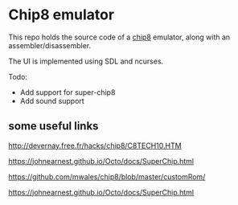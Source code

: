# Chip8 emulator
This repo holds the source code of a [chip8](https://en.wikipedia.org/wiki/CHIP-8) emulator, along with an assembler/disassembler.

The UI is implemented using SDL and ncurses.

Todo:
- Add support for super-chip8
- Add sound support

## some useful links
http://devernay.free.fr/hacks/chip8/C8TECH10.HTM

https://johnearnest.github.io/Octo/docs/SuperChip.html

https://github.com/mwales/chip8/blob/master/customRom/

https://johnearnest.github.io/Octo/docs/SuperChip.html

